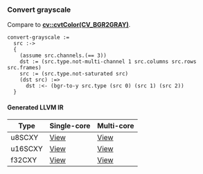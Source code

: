 ### Convert grayscale
Compare to **[cv::cvtColor(CV_BGR2GRAY)](http://docs.opencv.org/modules/imgproc/doc/miscellaneous_transformations.html#cvtcolor)**.

    convert-grayscale :=
      src :->
      {
        (assume src.channels.(== 3))
        dst := (src.type.not-multi-channel 1 src.columns src.rows src.frames)
        src := (src.type.not-saturated src)
        (dst src) :=>
          dst :<- (bgr-to-y src.type (src 0) (src 1) (src 2))
      }

#### Generated LLVM IR
| Type    | Single-core | Multi-core |
|---------|-------------|------------|
| u8SCXY  | [View](https://raw.githubusercontent.com/biometrics/likely/gh-pages/ir/benchmarks/convert_grayscale_u8SXY_u8SCXY.ll)   | [View](https://raw.githubusercontent.com/biometrics/likely/gh-pages/ir/benchmarks/convert_grayscale_u8SXY_u8SCXY_m.ll)   |
| u16SCXY | [View](https://raw.githubusercontent.com/biometrics/likely/gh-pages/ir/benchmarks/convert_grayscale_u16SXY_u16SCXY.ll) | [View](https://raw.githubusercontent.com/biometrics/likely/gh-pages/ir/benchmarks/convert_grayscale_u16SXY_u16SCXY_m.ll) |
| f32CXY  | [View](https://raw.githubusercontent.com/biometrics/likely/gh-pages/ir/benchmarks/convert_grayscale_f32XY_f32CXY.ll)   | [View](https://raw.githubusercontent.com/biometrics/likely/gh-pages/ir/benchmarks/convert_grayscale_f32XY_f32CXY.ll)     |
